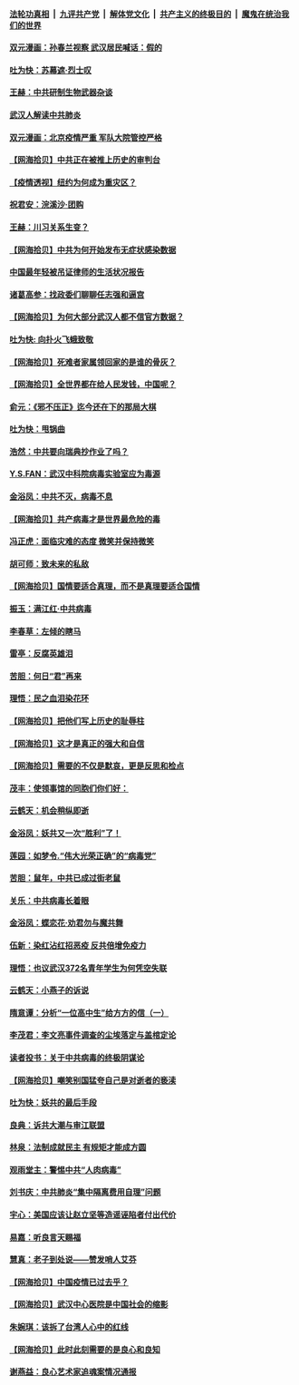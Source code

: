 ####  [法轮功真相](../../../../basic/blob/master/README.md?t=04062201) &nbsp;|&nbsp; [九评共产党](../../../../9ping.md/blob/master/README.md?t=04062201) &nbsp;|&nbsp; [解体党文化](../../../../jtdwh.md/blob/master/README.md?t=04062201)  &nbsp;|&nbsp; [共产主义的终极目的](../../../../gczydzjmd.md/blob/master/README.md?t=04062201) &nbsp;|&nbsp; [魔鬼在统治我们的世界](../../../../mgztzwmdsj.md/blob/master/README.md?t=04062201) 

#### [双元漫画：孙春兰视察 武汉居民喊话：假的](../pages/nsc993/n12004452.md?t=04062201) 

#### [吐为快：苏幕遮·烈士叹](../pages/nsc993/n12006125.md?t=04062201) 

#### [王赫：中共研制生物武器杂谈](../pages/nsc993/n12005642.md?t=04062201) 

#### [武汉人解读中共肺炎](../pages/nsc993/n12001343.md?t=04062201) 

#### [双元漫画：北京疫情严重 军队大院管控严格](../pages/nsc993/n12002624.md?t=04062201) 

#### [【网海拾贝】中共正在被推上历史的审判台](../pages/nsc993/n12002620.md?t=04062201) 

#### [【疫情透视】纽约为何成为重灾区？](../pages/nsc993/n12001518.md?t=04062201) 

#### [祝君安：浣溪沙·团购](../pages/nsc993/n12002413.md?t=04062201) 

#### [王赫：川习关系生变？](../pages/nsc993/n11999519.md?t=04062201) 

#### [【网海拾贝】中共为何开始发布无症状感染数据](../pages/nsc993/n11997270.md?t=04062201) 

#### [中国最年轻被吊证律师的生活状况报告](../pages/nsc993/n11995095.md?t=04062201) 

#### [诸葛高参：找政委们聊聊任志强和逼宫](../pages/nsc993/n11993193.md?t=04062201) 

#### [【网海拾贝】为何大部分武汉人都不信官方数据？](../pages/nsc993/n11994015.md?t=04062201) 

#### [吐为快: 向扑火飞蛾致敬](../pages/nsc993/n11993324.md?t=04062201) 

#### [【网海拾贝】死难者家属领回家的是谁的骨灰？](../pages/nsc993/n11990938.md?t=04062201) 

#### [【网海拾贝】全世界都在给人民发钱，中国呢？](../pages/nsc993/n11989723.md?t=04062201) 

#### [俞元：《邪不压正》迄今还在下的那局大棋](../pages/nsc993/n11989162.md?t=04062201) 

#### [吐为快：甩锅曲](../pages/nsc993/n11988323.md?t=04062201) 

#### [浩然：中共要向瑞典抄作业了吗？](../pages/nsc993/n11988046.md?t=04062201) 

#### [Y.S.FAN：武汉中科院病毒实验室应为毒源](../pages/nsc993/n11987185.md?t=04062201) 

#### [金浴凤：中共不灭，病毒不息](../pages/nsc993/n11984947.md?t=04062201) 

#### [【网海拾贝】共产病毒才是世界最危险的毒](../pages/nsc993/n11984863.md?t=04062201) 

#### [冯正虎：面临灾难的态度 微笑并保持微笑](../pages/nsc993/n11984764.md?t=04062201) 

#### [胡可师：致未来的私敌](../pages/nsc993/n11984718.md?t=04062201) 

#### [【网海拾贝】国情要适合真理，而不是真理要适合国情](../pages/nsc993/n11982864.md?t=04062201) 

#### [振玉：满江红·中共病毒](../pages/nsc993/n11976805.md?t=04062201) 

#### [李春草：左倾的瞎马](../pages/nsc993/n11976792.md?t=04062201) 

#### [雷亭：反腐英雄泪](../pages/nsc993/n11976283.md?t=04062201) 

#### [苦胆：何日“君”再来](../pages/nsc993/n11976469.md?t=04062201) 

#### [理悟：民之血泪染花环](../pages/nsc993/n11976262.md?t=04062201) 

#### [【网海拾贝】把他们写上历史的耻辱柱](../pages/nsc993/n11975802.md?t=04062201) 

#### [【网海拾贝】这才是真正的强大和自信](../pages/nsc993/n11973195.md?t=04062201) 

#### [【网海拾贝】需要的不仅是默哀，更是反思和检点](../pages/nsc993/n11969417.md?t=04062201) 

#### [茂丰：使领事馆的同胞们你们好：](../pages/nsc993/n11966111.md?t=04062201) 

#### [云鹤天：机会稍纵即逝](../pages/nsc993/n11966095.md?t=04062201) 

#### [金浴凤：妖共又一次“胜利”了！](../pages/nsc993/n11964685.md?t=04062201) 

#### [莲园：如梦令.“伟大光荣正确”的“病毒党”](../pages/nsc993/n11964567.md?t=04062201) 

#### [苦胆：鼠年，中共已成过街老鼠](../pages/nsc993/n11963931.md?t=04062201) 

#### [关乐：中共病毒长着眼](../pages/nsc993/n11963008.md?t=04062201) 

#### [金浴凤：蝶恋花‧劝君勿与魔共舞](../pages/nsc993/n11962977.md?t=04062201) 

#### [伍新：染红沾红招恶疫 反共倍增免疫力](../pages/nsc993/n11962505.md?t=04062201) 

#### [理悟：也议武汉372名青年学生为何凭空失联](../pages/nsc993/n11961013.md?t=04062201) 

#### [云鹤天：小燕子的诉说](../pages/nsc993/n11961006.md?t=04062201) 

#### [隋意谭：分析“一位高中生”给方方的信（一）](../pages/nsc993/n11960992.md?t=04062201) 

#### [李茂君：李文亮事件调查的尘埃落定与盖棺定论](../pages/nsc993/n11960956.md?t=04062201) 

#### [读者投书：关于中共病毒的终极阴谋论](../pages/nsc993/n11960396.md?t=04062201) 

#### [【网海拾贝】嘲笑别国猛夸自己是对逝者的亵渎](../pages/nsc993/n11953787.md?t=04062201) 

#### [吐为快：妖共的最后手段](../pages/nsc993/n11953575.md?t=04062201) 

#### [良典：诉共大潮与审江联盟](../pages/nsc993/n11953551.md?t=04062201) 

#### [林泉：法制成就民主 有规矩才能成方圆](../pages/nsc993/n11953452.md?t=04062201) 

#### [观雨堂主：警惕中共“人肉病毒”](../pages/nsc993/n11951260.md?t=04062201) 

#### [刘书庆：中共肺炎“集中隔离费用自理”问题](../pages/nsc993/n11950783.md?t=04062201) 

#### [宇心：美国应该让赵立坚等造谣诬陷者付出代价](../pages/nsc993/n11950309.md?t=04062201) 

#### [易嘉：听良言天赐福](../pages/nsc993/n11949334.md?t=04062201) 

#### [慧真：老子到处说——赞发哨人艾芬](../pages/nsc993/n11949274.md?t=04062201) 

#### [【网海拾贝】中国疫情已过去乎？](../pages/nsc993/n11949052.md?t=04062201) 

#### [【网海拾贝】武汉中心医院是中国社会的缩影](../pages/nsc993/n11946574.md?t=04062201) 

#### [朱婉琪：该拆了台湾人心中的红线](../pages/nsc993/n11946959.md?t=04062201) 

#### [【网海拾贝】此时此刻需要的是良心和良知](../pages/nsc993/n11945471.md?t=04062201) 

#### [谢燕益：良心艺术家追魂案情况通报](../pages/nsc993/n11945327.md?t=04062201) 

